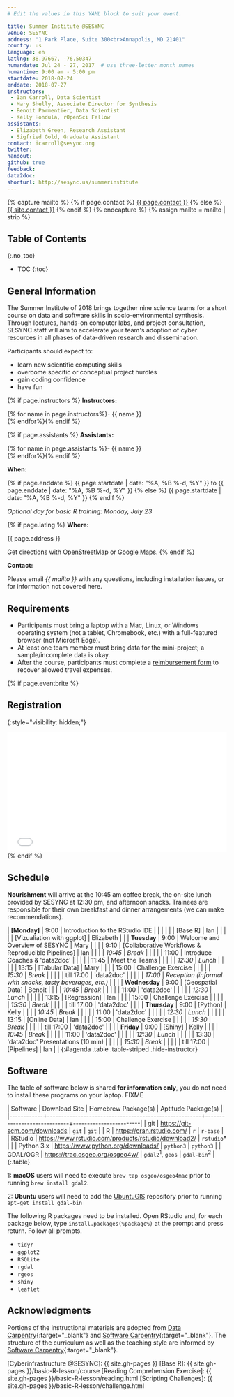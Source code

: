 ```yaml
---
# Edit the values in this YAML block to suit your event.

title: Summer Institute @SESYNC
venue: SESYNC
address: "1 Park Place, Suite 300<br>Annapolis, MD 21401"
country: us
language: en
latlng: 38.97667, -76.50347
humandate: Jul 24 - 27, 2017  # use three-letter month names
humantime: 9:00 am - 5:00 pm
startdate: 2018-07-24
enddate: 2018-07-27
instructors:
 - Ian Carroll, Data Scientist
 - Mary Shelly, Associate Director for Synthesis
 - Benoit Parmentier, Data Scientist
 - Kelly Hondula, rOpenSci Fellow
assistants:
 - Elizabeth Green, Research Assistant
 - Sigfried Gold, Graduate Assistant
contact: icarroll@sesync.org
twitter:
handout:
github: true
feedback:
data2doc:
shorturl: http://sesync.us/summerinstitute
---
```


<!-- Capture additional variables to use below. -->

{% capture mailto %}
{% if page.contact %}
  <a href='mailto:{{page.contact}}'>{{ page.contact }}</a>
{% else %}
  <a href='mailto:{{site.contact}}'>{{ site.contact }}</a>
{% endif %}
{% endcapture %}
{% assign mailto = mailto | strip %}

## Table of Contents
{:.no_toc}

* TOC
{:toc}

## General Information

The Summer Institute of 2018 brings together nine science teams for a short
course on data and software skills in socio-environmental synthesis. Through
lectures, hands-on computer labs, and project consultation, SESYNC staff will
aim to accelerate your team's adoption of cyber resources in all phases of
data-driven research and dissemination.

Participants should expect to:

- learn new scientific computing skills
- overcome specific or conceptual project hurdles
- gain coding confidence
- have fun

<!-- The next block displays instructors' names if they are available. -->

{% if page.instructors %}
**Instructors:**

{% for name in page.instructors%}- {{ name }}  
{% endfor%}{% endif %}

{% if page.assistants %}
**Assistants:**

{% for name in page.assistants %}- {{ name }}  
{% endfor%}{% endif %}

**When:**

{% if page.enddate %}
{{ page.startdate | date: "%A, %B %-d, %Y" }} to
{{ page.enddate | date: "%A, %B %-d, %Y" }}
{% else %}
{{ page.startdate | date: "%A, %B %-d, %Y" }}
{% endif %}

*Optional day for basic R training: Monday, July 23*

<!-- The next block displays the address and links to a map showing directions.
-->

{% if page.latlng %}
**Where:**

{{ page.address }}
  
Get directions with
<a href="//www.openstreetmap.org/?mlat={{ page.latlng | replace:',','&mlon=' }}&zoom=16">OpenStreetMap</a> or
<a href="//maps.google.com/maps?q={{ page.latlng }}">Google Maps</a>.
{% endif %}

<!--
The following block automatically inserts a contact email address if one has
been specified for the page. If one hasn't, this block inserts the site.contact
address in docs/_config.yml.
-->

**Contact:**

Please email *{{ mailto }}* with any questions, including installation issues,
or for information not covered here.

<!-- Modify the next block if there are any special requirements. -->

## Requirements

- Participants must bring a laptop with a Mac, Linux, or Windows operating
system (not a tablet, Chromebook, etc.) with a full-featured browser (not
Microsft Edge).
- At least one team member must bring data for the mini-project; a
sample/incomplete data is okay.
- After the course, participants must complete a [reimbursement form] to recover
allowed travel expenses.

<!--
An eventbrite value in the YAML front matter triggers the next block.
-->

{% if page.eventbrite %}
## Registration
{:style="visibility: hidden;"}

<iframe
  src="//eventbrite.com/tickets-external?eid={{ page.eventbrite }}&ref=etckt"
  frameborder="0" height="275" width="100%"
  vspace="0" hspace="0" marginheight="5" marginwidth="5"
  scrolling="auto" allowtransparency="true">
</iframe>
{% endif %}

<!-- Compose the schedule below. The instructor field is only visible with URL query string parameter "draft=TRUE" -->

## Schedule

**Nourishment** will arrive at the 10:45 am coffee break, the on-site lunch
provided by SESYNC at 12:30 pm, and afternoon snacks. Trainees are responsible
for their own breakfast and dinner arrangements (we can make recommendations).

| **[Monday]**  |       9:00 | Introduction to the RStudio IDE                           |           |   |
|               |            | [Base R]                                                  | Ian       |   |
|               |            | [Vizualiation with ggplot]                                | Elizabeth |   |
| **Tuesday**   |       9:00 | Welcome and Overview of SESYNC                            | Mary      |   |
|               |       9:10 | [Collaborative Workflows & Reproducible Pipelines]        | Ian       |   |
|               |    *10:45* | *Break*                                                   |           |   |
|               |      11:00 | Introduce Coaches & 'data2doc'                            |           |   |
|               |      11:45 | Meet the Teams                                            |           |   |
|               |    *12:30* | *Lunch*                                                   |           |   |
|               |      13:15 | [Tabular Data]                                            | Mary      |   |
|               |      15:00 | Challenge Exercise                                        |           |   |
|               |    *15:30* | *Break*                                                   |           |   |
|               | till 17:00 | 'data2doc'                                                |           |   |
|               |    *17:00* | *Reception (informal with snacks, tasty beverages, etc.)* |           |   |
| **Wednesday** |       9:00 | [Geospatial Data]                                         | Benoit    |   |
|               |    *10:45* | *Break*                                                   |           |   |
|               |      11:00 | 'data2doc'                                                |           |   |
|               |    *12:30* | *Lunch*                                                   |           |   |
|               |      13:15 | [Regression]                                              | Ian       |   |
|               |      15:00 | Challenge Exercise                                        |           |   |
|               |    *15:30* | *Break*                                                   |           |   |
|               | till 17:00 | 'data2doc'                                                |           |   |
| **Thursday**  |       9:00 | [Python]                                                  | Kelly     |   |
|               |    *10:45* | *Break*                                                   |           |   |
|               |      11:00 | 'data2doc'                                                |           |   |
|               |    *12:30* | *Lunch*                                                   |           |   |
|               |      13:15 | [Online Data]                                             | Ian       |   |
|               |      15:00 | Challenge Exercise                                        |           |   |
|               |    *15:30* | *Break*                                                   |           |   |
|               | till 17:00 | 'data2doc'                                                |           |   |
| **Friday**    |       9:00 | [Shiny]                                                   | Kelly     |   |
|               |    *10:45* | *Break*                                                   |           |   |
|               |      11:00 | 'data2doc'                                                |           |   |
|               |    *12:30* | *Lunch*                                                   |           |   |
|               |      13:30 | 'data2doc' Presentations (10 min)                         |           |   |
|               |    *15:30* | *Break*                                                   |           |   |
|               | till 17:00 | [Pipelines]                                               | Ian       |   |
{:#agenda .table .table-striped .hide-instructor}

<!-- .disable-links -->

## Software

The table of software below is shared **for information only**, you do not need to install these programs on your laptop. FIXME

| Software   | Download Site                                         | Homebrew Package(s)         | Aptitude Package(s)    |
|------------+-------------------------------------------------------+-----------------------------+------------------------|
| git        | <https://git-scm.com/downloads>                       | `git`                       | `git`                  |
| R          | <https://cran.rstudio.com/>                           | `r`                         | `r-base`               |
| RStudio    | <https://www.rstudio.com/products/rstudio/download2/> | `rstudio`*                  |                        |
| Python 3.x | <https://www.python.org/downloads/>                   | `python3`                   | `python3`              |
| GDAL/OGR   | <https://trac.osgeo.org/osgeo4w/>                     | `gdal2`<sup>1</sup>, `geos` | `gdal-bin`<sup>2</sup> |
{:.table}

1: **macOS** users will need to execute `brew tap osgeo/osgeo4mac` prior to running `brew install gdal2`.

2: **Ubuntu** users will need to add the [UbuntuGIS](https://launchpad.net/~ubuntugis/+archive/ubuntu/ubuntugis-unstable) repository prior to running `apt-get install gdal-bin`

The following R packages need to be installed. Open RStudio and, for each package below, type `install.packages(%package%)` at the prompt and press return. Follow all prompts.

- `tidyr`
- `ggplot2`
- `RSQLite`
- `rgdal`
- `rgeos`
- `shiny`
- `leaflet`

## Acknowledgments

Portions of the instructional materials are adopted from [Data Carpentry](http://www.datacarpentry.org){:target="_blank"} and [Software Carpentry](http://software-carpentry.org){:target="_blank"}.
The structure of the curriculum as well as the teaching style are informed by [Software Carpentry](http://software-carpentry.org){:target="_blank"}.

<!-- Only use space below for links. -->

[reimbursement form]: https://www.sesync.org/sites/default/files/sesync_travel_reimbursement_request_form_2017_-_fillable_july_2017.pdf
[Cyberinfrastructure @SESYNC]: {{ site.gh-pages }}
[Base R]: {{ site.gh-pages }}/basic-R-lesson/course
[Reading Comprehension Exercise]: {{ site.gh-pages }}/basic-R-lesson/reading.html
[Scripting Challenges]: {{ site.gh-pages }}/basic-R-lesson/challenge.html



